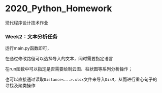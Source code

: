 # 2020_Python_Homework
现代程序设计技术作业

### Week2：文本分析任务

运行main.py函数即可，

在通过修改路径可以选择导入的文本，同时需要指定语言

在run函数中可以指定是否需要绘制云图、柱状图等系列分析操作；

也可以直接通过读取`Distance<...>.xlsx`文件来导入`DisM`，从而进行重心句子的寻找及聚类操作

